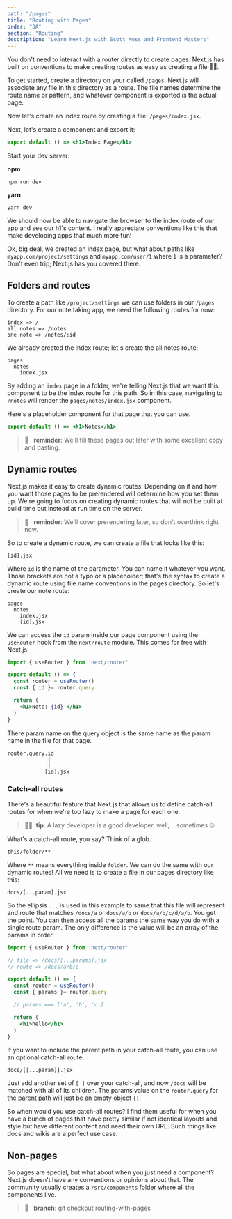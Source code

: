 ```yaml
---
path: "/pages"
title: "Routing with Pages"
order: "3A"
section: "Routing"
description: "Learn Next.js with Scott Moss and Frontend Masters"
---
```


You don't need to interact with a router directly to create pages. Next.js has built on conventions to make creating routes as easy as creating a file 🤙🏾.

To get started, create a directory on your called `/pages`. Next.js will associate any file in this directory as a route. The file names determine the route name or pattern, and whatever component is exported is the actual page.

Now let's create an index route by creating a file: `/pages/index.jsx`.

Next, let's create a component and export it:

```jsx
export default () => <h1>Index Page</h1>
```

Start your dev server:

**npm**
```shell
npm run dev
```

**yarn**
```shell
yarn dev
```

We should now be able to navigate the browser to the index route of our app and see our h1's content. I really appreciate conventions like this that make developing apps that much more fun!


Ok, big deal, we created an index page, but what about paths like `myapp.com/project/settings` and `myapp.com/user/1` where `1` is a parameter? Don't even trip; Next.js has you covered there.


## Folders and routes

To create a path like `/project/settings` we can use folders in our `/pages` directory.
For our note taking app, we need the following routes for now:

```text
index => /
all notes => /notes
one note => /notes/:id
```

We already created the index route; let's create the all notes route:

```text
pages
  notes
    index.jsx
```

By adding an `index` page in a folder, we're telling Next.js that we want this component to be the index route for this path. So in this case, navigating to `/notes` will render the `pages/notes/index.jsx` component.

Here's a placeholder component for that page that you can use.
```jsx
export default () => <h1>Notes</h1>
```

> 🧠 &nbsp;&nbsp;**reminder**: We'll fill these pages out later with some excellent copy and pasting.


## Dynamic routes
Next.js makes it easy to create dynamic routes. Depending on if and how you want those pages to be prerendered will determine how you set them up. We're going to focus on creating dynamic routes that will not be built at build time but instead at run time on the server.

> 🧠&nbsp;&nbsp; **reminder**: We'll cover prerendering later, so don't overthink right now.

So to create a dynamic route, we can create a file that looks like this:

```
[id].jsx
```

Where `id` is the name of the parameter. You can name it whatever you want. Those brackets are not a typo or a placeholder; that's the syntax to create a dynamic route using file name conventions in the pages directory. So let's create our note route:

```
pages
  notes
    index.jsx
    [id].jsx
```

We can access the `id` param inside our page component using the  `useRouter` hook from the `next/route` module. This comes for free with Next.js.

```jsx
import { useRouter } from 'next/router'

export default () => {
  const router = useRouter()
  const { id }= router.query

  return (
    <h1>Note: {id} </h1>
  )
}
```

There param name on the query object is the same name as the param name in the file for that page. 

```text
router.query.id
             |
             |
            [id].jsx

```

### Catch-all routes
There's a beautiful feature that Next.js that allows us to define catch-all routes for when we're too lazy to make a page for each one.

> 👍🏾&nbsp;&nbsp;**tip**: A lazy developer is a good developer, well, ...sometimes 🙄

What's a catch-all route, you say? Think of a glob.
```text
this/folder/**
```

Where `**` means everything inside `folder`. We can do the same with our dynamic routes!
All we need is to create a file in our pages directory like this:

```text
docs/[...param].jsx
```

So the ellipsis `...` is used in this example to same that this file will represent and route that matches `/docs/a` or `docs/a/b` or `docs/a/b/c/d/a/b`. You get the point. You can then access all the params the same way you do with a single route param. The only difference is the value will be an array of the params in order.

```jsx
import { useRouter } from 'next/router'

// file => /docs/[...params].jsx
// route => /docs/a/b/c

export default () => {
  const router = useRouter()
  const { params }= router.query

  // params === ['a', 'b', 'c']

  return (
    <h1>hello</h1>
  )
}
```

If you want to include the parent path in your catch-all route, you can use an optional catch-all route.

```text
docs/[[...param]].jsx
```

Just add another set of `[ ]` over your catch-all, and now `/docs` will be matched with all of its children. The params value on the `router.query` for the parent path will just be an empty object `{}`.


So when would you use catch-all routes? I find them useful for when you have a bunch of pages that have pretty similar if not identical layouts and style but have different content and need their own URL. Such things like docs and wikis are a perfect use case.

## Non-pages
So pages are special, but what about when you just need a component? Next.js doesn't have any conventions or opinions about that. The community usually creates a `/src/components` folder where all the components live.

> 🌲 &nbsp;&nbsp;**branch**: git checkout routing-with-pages
